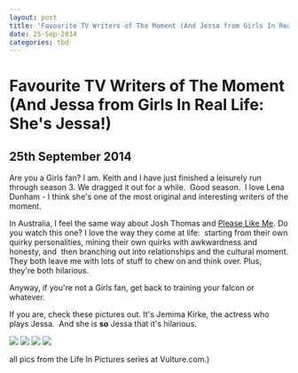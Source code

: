 ```yaml
---
layout: post
title: 'Favourite TV Writers of The Moment (And Jessa from Girls In Real Life: She's Jessa!)'
date: 25-Sep-2014
categories: tbd
---
```


# Favourite TV Writers of The Moment (And Jessa from Girls In Real Life: She's Jessa!)

## 25th September 2014

Are you a Girls fan? I am. Keith and I have just finished a leisurely run through season 3. We dragged it out for a while.  Good season.  I love Lena Dunham - I think she's one of the most original and interesting writers of the moment.

In Australia,   I feel the same way about Josh Thomas and <a href="http://iview.abc.net.au/programs/please-like-me/MP1439H118C00DS1">Please Like Me</a>. Do you watch this one? I love the way they come at life:  starting from their own quirky personalities,   mining their own quirks with awkwardness and honesty, and  then branching out into relationships and the cultural moment. They both leave me with lots of stuff to chew on and think over. Plus, they're both hilarious.

Anyway, if you're not a Girls fan, get back to training your falcon or whatever.

If you are, check these pictures out. It's Jemima Kirke, the actress who plays Jessa.  And she is **so** Jessa that it's hilarious.

<img class="photo-horiz" src="http://pixel.nymag.com/imgs/content/dam/vulture/slideshows/2014/3/life-in-pix-jemima-kirke/1.jpg.r.nocrop.w610.h610.jpg" />

 

<img class="photo-horiz" src="http://pixel.nymag.com/imgs/content/dam/vulture/slideshows/2014/3/life-in-pix-jemima-kirke/3.jpg.r.nocrop.w610.h610.jpg" />

 

<img class="photo-horiz" src="http://pixel.nymag.com/imgs/content/dam/vulture/slideshows/2014/3/life-in-pix-jemima-kirke/12.jpg.r.nocrop.w610.h610.jpg" />

 

<img class="photo-horiz" src="http://pixel.nymag.com/imgs/content/dam/vulture/slideshows/2014/3/life-in-pix-jemima-kirke/17.jpg.r.nocrop.w610.h610.jpg" />

<p (<a href="http://www.vulture.com/2014/03/life-in-pictures-jemima-kirke.html#photo=17x00003">all pics from the Life In Pictures series at Vulture.com</a>.)</p>
